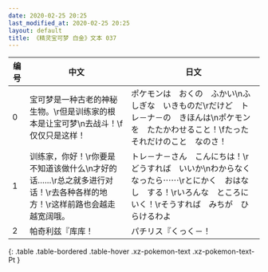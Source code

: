 ```yaml
---
date: 2020-02-25 20:25
last_modified_at: 2020-02-25 20:25
layout: default
title: 《精灵宝可梦 白金》文本 037
---
```

| 编号 | 中文 | 日文 |
| ---- | ---- | ---- |
| 0 | 宝可梦是一种古老的神秘生物。\r但是训练家的根本是让宝可梦\n去战斗！\f仅仅只是这样！ | ポケモンは　おくの　ふかい\nふしぎな　いきものだ\rだけど　トレ－ナ－の　きほんは\nポケモンを　たたかわせること！\fたった　それだけのこと　なのさ！ |
| 1 | 训练家，你好！\r你要是不知道该做什么\n才好的话……\r总之就多进行对话！\r去各种各样的地方！\r这样前路也会越走越宽阔哦。 | トレ－ナ－さん　こんにちは！\rどうすれば　いいか\nわからなくなったら⋯⋯\rとにかく　おはなし　する！\rいろんな　ところに　いく！\rそうすれば　みちが　ひらけるわよ |
| 2 | 帕奇利兹『库库！ | パチリス『くっく－！ |
{: .table .table-bordered .table-hover .xz-pokemon-text .xz-pokemon-text-Pt }